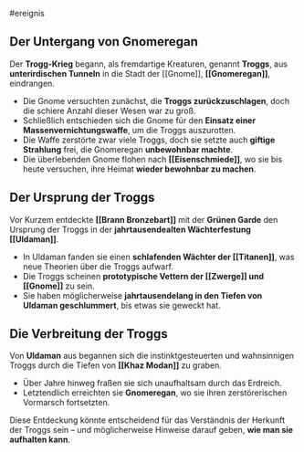 #ereignis
## Der Untergang von Gnomeregan  

Der **Trogg-Krieg** begann, als fremdartige Kreaturen, genannt **Troggs**, aus **unterirdischen Tunneln** in die Stadt der [[Gnome]], **[[Gnomeregan]]**, eindrangen.  

- Die Gnome versuchten zunächst, die **Troggs zurückzuschlagen**, doch die schiere Anzahl dieser Wesen war zu groß.  
- Schließlich entschieden sich die Gnome für den **Einsatz einer Massenvernichtungswaffe**, um die Troggs auszurotten.  
- Die Waffe zerstörte zwar viele Troggs, doch sie setzte auch **giftige Strahlung** frei, die Gnomeregan **unbewohnbar machte**.  
- Die überlebenden Gnome flohen nach **[[Eisenschmiede]]**, wo sie bis heute versuchen, ihre Heimat **wieder bewohnbar zu machen**.  

## Der Ursprung der Troggs  

Vor Kurzem entdeckte **[[Brann Bronzebart]]** mit der **Grünen Garde** den Ursprung der Troggs in der **jahrtausendealten Wächterfestung [[Uldaman]]**.  

- In Uldaman fanden sie einen **schlafenden Wächter der [[Titanen]]**, was neue Theorien über die Troggs aufwarf.  
- Die Troggs scheinen **prototypische Vettern der [[Zwerge]] und [[Gnome]]** zu sein.  
- Sie haben möglicherweise **jahrtausendelang in den Tiefen von Uldaman geschlummert**, bis etwas sie geweckt hat.  

## Die Verbreitung der Troggs  

Von **Uldaman** aus begannen sich die instinktgesteuerten und wahnsinnigen Troggs durch die Tiefen von **[[Khaz Modan]]** zu graben.  

- Über Jahre hinweg fraßen sie sich unaufhaltsam durch das Erdreich.  
- Letztendlich erreichten sie **Gnomeregan**, wo sie ihren zerstörerischen Vormarsch fortsetzten.  

Diese Entdeckung könnte entscheidend für das Verständnis der Herkunft der Troggs sein – und möglicherweise Hinweise darauf geben, **wie man sie aufhalten kann**.